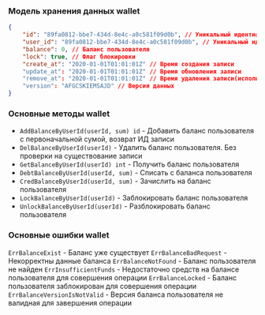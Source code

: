 ### Модель хранения данных wallet
```json
{
	"id": "89fa0812-bbe7-434d-8e4c-a0c581f09d0b", // Уникальный идентификатор в формате UUID, первичный ключ 
	"user_id": "89fa0812-bbe7-434d-8e4c-a0c581f09d0b", // Уникальный идентификатор пользователя в формате UUID, уникальный индекс
	"balance": 0, // Баланс пользователя
	"lock": true, // Флаг блокировки
	"create_at": "2020-01-01T01:01:01Z" // Время создания записи
	"update_at": "2020-01-01T01:01:01Z" // Время обновления записи
	"remove_at": "2020-01-01T01:01:01Z" // Время удаления записи(используем "мягкое" удаление)
	"version": "AFGCSKIEMSAJD" // Версия данных 
}
```   

### Основные методы wallet

- `AddBalanceByUserId(userId, sum) id` - Добавить баланс пользователя с первоначальной сумой, возврат ИД записи
- `DelBalanceByUserId(userId)` - Удалить баланс пользователя. Без проверки на существование записи
- `GetBalanceByUserId(userId) int` - Получить баланс пользователя
- `DebtBalanceByUserId(userId, sum)` - Списать с баланса пользователя
- `CredBalanceByUserId(userId, sum)` - Зачислить на баланс пользователя
- `LockBalanceByUserId(userId)` - Заблокировать баланс пользователя
- `UnlockBalanceByUserId(userId)` - Разблокировать баланс пользователя

### Основные ошибки wallet

`ErrBalanceExist` - Баланс уже существует
`ErrBalanceBadRequest` - Некорректны данные баланса
`ErrBalanceNotFound` - Баланс пользователя не найден
`ErrInsufficientFunds` - Недостаточно средств на балансе пользователя для совершения операции
`ErrBalanceLocked` - Баланс пользователя заблокирован для совершения операции
`ErrBalanceVersionIsNotValid` - Версия баланса пользователя не валидная для завершения операции